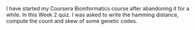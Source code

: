 I have started my Coursera Bioinformatics course after abandoning it for a while. 
In this Week 2 quiz. I was asked to write the hamming distance, compute the count and skew of some genetic codes. 